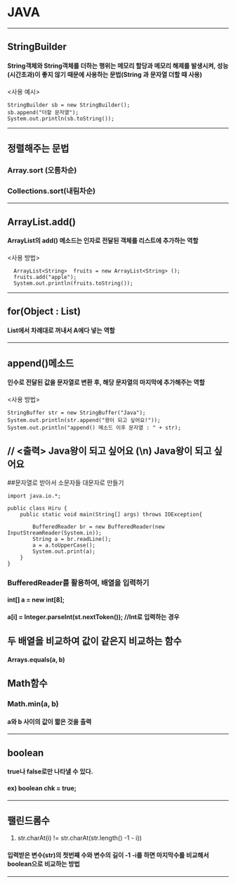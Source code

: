 # JAVA
---------
## StringBuilder
#### String객체와 String객체를 더하는 행위는 메모리 할당과 메모리 해제를 발생시켜, 성능(시간초과)이 좋지 않기 때문에 사용하는 문법(String 과 문자열 더할 때 사용)
<사용 예시>
```
StringBuilder sb = new StringBuilder();
sb.append("더할 문자열");
System.out.println(sb.toString());
```
-----------
## 정렬해주는 문법
### Array.sort (오름차순)
### Collections.sort(내림차순)
-----------
## ArrayList.add()
#### ArrayList의 add() 메소드는 인자로 전달된 객체를 리스트에 추가하는 역할
<사용 방법>
```
  ArrayList<String>  fruits = new ArrayList<String> ();
  fruits.add("apple");
  System.out.println(fruits.toString());
```
------------
## for(Object : List)
#### List에서 차례대로 꺼내서 A에다 넣는 역할
------------
## append()메소드
#### 인수로 전달된 값을 문자열로 변환 후, 해당 문자열의 마지막에 추가해주는 역할
<사용 방법>
```
StringBuffer str = new StringBuffer("Java");
System.out.println(str.append("왕이 되고 싶어요!"));
System.out.println("append() 메소드 이후 문자열 : " + str);
```
// <출력> Java왕이 되고 싶어요 (\n) Java왕이 되고 싶어요
--------------
##문자열로 받아서 소문자들 대문자로 만들기
```
import java.io.*;

public class Hiru {
    public static void main(String[] args) throws IOException{

    	BufferedReader br = new BufferedReader(new InputStreamReader(System.in));
		String a = br.readLine();
		a = a.toUpperCase(); 
		System.out.print(a);
    }
}
```
### BufferedReader를 활용하여, 배열을 입력하기
#### int[] a = new int[8];
#### a[i] = Integer.parseInt(st.nextToken());  //Int로 입력하는 경우

## 두 배열을 비교하여 값이 같은지 비교하는 함수
#### Arrays.equals(a, b)

## Math함수
### Math.min(a, b)
#### a와 b 사이의 값이 짧은 것을 출력
-------------------------------------
## boolean
#### true나 false로만 나타낼 수 있다.
#### ex) boolean chk = true;
---------
## 팰린드롬수
1. str.charAt(i) != str.charAt(str.length() -1  - i))
#### 입력받은 변수(str)의 첫번째 수와 변수의 길이 -1 -i를 하면 마지막수를 비교해서 boolean으로 비교하는 방법
-----------
